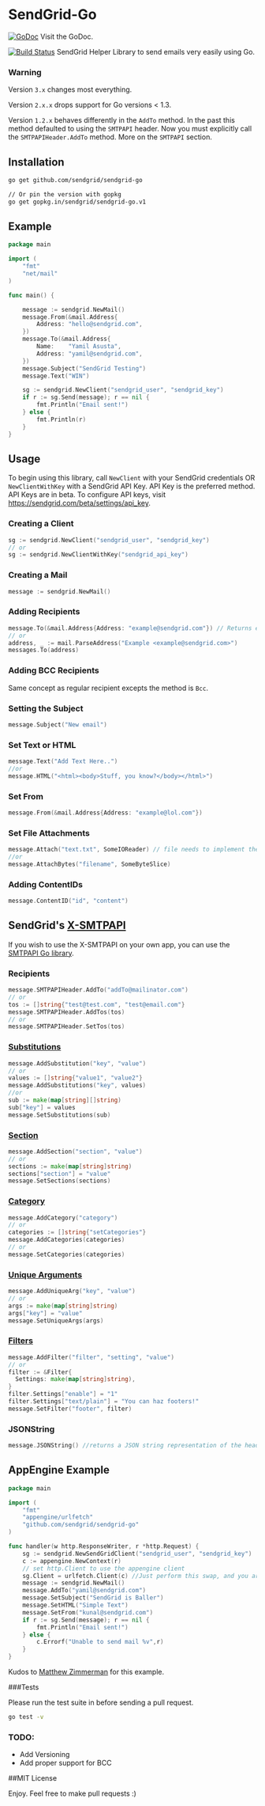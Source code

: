# SendGrid-Go
[![GoDoc](https://godoc.org/github.com/sendgrid/sendgrid-go?status.png)](http://godoc.org/github.com/sendgrid/sendgrid-go) 
Visit the GoDoc.

[![Build Status](https://travis-ci.org/sendgrid/sendgrid-go.svg?branch=master)](https://travis-ci.org/sendgrid/sendgrid-go)
SendGrid Helper Library to send emails very easily using Go.

### Warning

Version ``3.x`` changes most everything.

Version ``2.x.x`` drops support for Go versions < 1.3.

Version ``1.2.x`` behaves differently in the ``AddTo`` method. In the past this method defaulted to using the ``SMTPAPI`` header. Now you must explicitly call the ``SMTPAPIHeader.AddTo`` method. More on the ``SMTPAPI`` section.

## Installation

```bash
go get github.com/sendgrid/sendgrid-go

// Or pin the version with gopkg
go get gopkg.in/sendgrid/sendgrid-go.v1
```

## Example

```go
package main

import (
	"fmt"
	"net/mail"
)

func main() {

	message := sendgrid.NewMail()
	message.From(&mail.Address{
		Address: "hello@sendgrid.com",
	})
	message.To(&mail.Address{
		Name:    "Yamil Asusta",
		Address: "yamil@sendgrid.com",
	})
	message.Subject("SendGrid Testing")
	message.Text("WIN")

	sg := sendgrid.NewClient("sendgrid_user", "sendgrid_key")
	if r := sg.Send(message); r == nil {
		fmt.Println("Email sent!")
	} else {
		fmt.Println(r)
	}
}
```

## Usage

To begin using this library, call `NewClient` with your SendGrid credentials OR `NewClientWithKey` with a SendGrid API Key. API Key is the preferred method. API Keys are in beta. To configure API keys, visit https://sendgrid.com/beta/settings/api_key.

### Creating a Client

```go
sg := sendgrid.NewClient("sendgrid_user", "sendgrid_key")
// or
sg := sendgrid.NewClientWithKey("sendgrid_api_key")
```

### Creating a Mail
```go
message := sendgrid.NewMail()
```

### Adding Recipients

```go
message.To(&mail.Address{Address: "example@sendgrid.com"}) // Returns error if email string is not valid RFC 5322
// or
address, _ := mail.ParseAddress("Example <example@sendgrid.com>")
messages.To(address)

```

### Adding BCC Recipients

Same concept as regular recipient excepts the method is `Bcc`.

### Setting the Subject

```go
message.Subject("New email")
```

### Set Text or HTML

```go
message.Text("Add Text Here..")
//or
message.HTML("<html><body>Stuff, you know?</body></html>")
```
### Set From

```go
message.From(&mail.Address{Address: "example@lol.com"})
```
### Set File Attachments

```go
message.Attach("text.txt", SomeIOReader) // file needs to implement the io.Reader interface
//or
message.AttachBytes("filename", SomeByteSlice)
```
### Adding ContentIDs

```go
message.ContentID("id", "content")
```

## SendGrid's  [X-SMTPAPI](http://sendgrid.com/docs/API_Reference/SMTP_API/)

If you wish to use the X-SMTPAPI on your own app, you can use the [SMTPAPI Go library](https://github.com/sendgrid/smtpapi-go).


### Recipients

```go
message.SMTPAPIHeader.AddTo("addTo@mailinator.com")
// or
tos := []string{"test@test.com", "test@email.com"}
message.SMTPAPIHeader.AddTos(tos)
// or
message.SMTPAPIHeader.SetTos(tos)
```

### [Substitutions](http://sendgrid.com/docs/API_Reference/SMTP_API/substitution_tags.html)

```go
message.AddSubstitution("key", "value")
// or
values := []string{"value1", "value2"}
message.AddSubstitutions("key", values)
//or
sub := make(map[string][]string)
sub["key"] = values
message.SetSubstitutions(sub)
```

### [Section](http://sendgrid.com/docs/API_Reference/SMTP_API/section_tags.html)

```go
message.AddSection("section", "value")
// or
sections := make(map[string]string)
sections["section"] = "value"
message.SetSections(sections)
```

### [Category](http://sendgrid.com/docs/Delivery_Metrics/categories.html)

```go
message.AddCategory("category")
// or
categories := []string{"setCategories"}
message.AddCategories(categories)
// or
message.SetCategories(categories)
```

### [Unique Arguments](http://sendgrid.com/docs/API_Reference/SMTP_API/unique_arguments.html)

```go
message.AddUniqueArg("key", "value")
// or
args := make(map[string]string)
args["key"] = "value"
message.SetUniqueArgs(args)
```

### [Filters](http://sendgrid.com/docs/API_Reference/SMTP_API/apps.html)

```go
message.AddFilter("filter", "setting", "value")
// or
filter := &Filter{
  Settings: make(map[string]string),
}
filter.Settings["enable"] = "1"
filter.Settings["text/plain"] = "You can haz footers!"
message.SetFilter("footer", filter)
```

### JSONString

```go
message.JSONString() //returns a JSON string representation of the headers
```

## AppEngine Example

```go
package main

import (
	"fmt"
	"appengine/urlfetch"
	"github.com/sendgrid/sendgrid-go"
)

func handler(w http.ResponseWriter, r *http.Request) {
	sg := sendgrid.NewSendGridClient("sendgrid_user", "sendgrid_key")
	c := appengine.NewContext(r)
	// set http.Client to use the appengine client
	sg.Client = urlfetch.Client(c) //Just perform this swap, and you are good to go.
	message := sendgrid.NewMail()
	message.AddTo("yamil@sendgrid.com")
	message.SetSubject("SendGrid is Baller")
	message.SetHTML("Simple Text")
	message.SetFrom("kunal@sendgrid.com")
	if r := sg.Send(message); r == nil {
		fmt.Println("Email sent!")
	} else {
		c.Errorf("Unable to send mail %v",r)
	}
}

```

Kudos to [Matthew Zimmerman](https://github.com/mzimmerman) for this example.

###Tests

Please run the test suite in before sending a pull request.

```bash
go test -v
```

### TODO:
* Add Versioning
* Add proper support for BCC

##MIT License

Enjoy. Feel free to make pull requests :)
